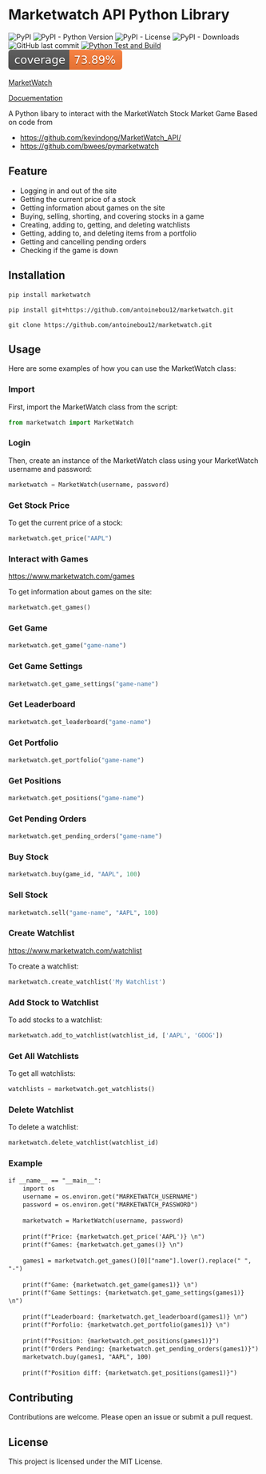 # Marketwatch API Python Library

![PyPI](https://img.shields.io/pypi/v/marketwatch)
![PyPI - Python Version](https://img.shields.io/pypi/pyversions/marketwatch)
![PyPI - License](https://img.shields.io/pypi/l/marketwatch)
![PyPI - Downloads](https://img.shields.io/pypi/dm/marketwatch)
![GitHub last commit](https://img.shields.io/github/last-commit/antoinebou12/marketwatch)
[![Python Test and Build](https://github.com/antoinebou12/marketwatch/actions/workflows/python-test.yml/badge.svg)](https://github.com/antoinebou12/marketwatch/actions/workflows/python-test.yml)
![Coverage](https://raw.githubusercontent.com/antoinebou12/marketwatch/main/.github/badge/coverage.svg)

[MarketWatch](https://www.marketwatch.com)

[Docuementation](https://antoinebou12.github.io/marketwatch/)

A Python libary to interact with the MarketWatch Stock Market Game
Based on code from

- https://github.com/kevindong/MarketWatch_API/
- https://github.com/bwees/pymarketwatch

## Feature 
- Logging in and out of the site
- Getting the current price of a stock
- Getting information about games on the site
- Buying, selling, shorting, and covering stocks in a game
- Creating, adding to, getting, and deleting watchlists
- Getting, adding to, and deleting items from a portfolio
- Getting and cancelling pending orders
- Checking if the game is down

## Installation

```shell
pip install marketwatch
```

```shell
pip install git+https://github.com/antoinebou12/marketwatch.git
```

```shell
git clone https://github.com/antoinebou12/marketwatch.git
```

## Usage
Here are some examples of how you can use the MarketWatch class:

### Import
First, import the MarketWatch class from the script:
```python
from marketwatch import MarketWatch
```

### Login
Then, create an instance of the MarketWatch class using your MarketWatch username and password:
```python
marketwatch = MarketWatch(username, password)
```

### Get Stock Price
To get the current price of a stock:
```python
marketwatch.get_price("AAPL")
```

### Interact with Games
https://www.marketwatch.com/games

To get information about games on the site:
```python
marketwatch.get_games()
```

### Get Game
```python
marketwatch.get_game("game-name")
```

### Get Game Settings
```python
marketwatch.get_game_settings("game-name")
```

### Get Leaderboard
```python
marketwatch.get_leaderboard("game-name")
```

### Get Portfolio
```python
marketwatch.get_portfolio("game-name")
```

### Get Positions
```python
marketwatch.get_positions("game-name")
```

### Get Pending Orders 
```python
marketwatch.get_pending_orders("game-name")
```

### Buy Stock
```python
marketwatch.buy(game_id, "AAPL", 100)
```

### Sell Stock
```python
marketwatch.sell("game-name", "AAPL", 100)
```

### Create Watchlist
https://www.marketwatch.com/watchlist

To create a watchlist:
```python
marketwatch.create_watchlist('My Watchlist')
```

### Add Stock to Watchlist
To add stocks to a watchlist:
```python
marketwatch.add_to_watchlist(watchlist_id, ['AAPL', 'GOOG'])
```

### Get All Watchlists
To get all watchlists:
```python
watchlists = marketwatch.get_watchlists()
```

### Delete Watchlist
To delete a watchlist:
```python
marketwatch.delete_watchlist(watchlist_id)
```

### Example

```
if __name__ == "__main__":
    import os
    username = os.environ.get("MARKETWATCH_USERNAME")
    password = os.environ.get("MARKETWATCH_PASSWORD")

    marketwatch = MarketWatch(username, password)

    print(f"Price: {marketwatch.get_price('AAPL')} \n")
    print(f"Games: {marketwatch.get_games()} \n")

    games1 = marketwatch.get_games()[0]["name"].lower().replace(" ", "-")

    print(f"Game: {marketwatch.get_game(games1)} \n")
    print(f"Game Settings: {marketwatch.get_game_settings(games1)} \n")

    print(f"Leaderboard: {marketwatch.get_leaderboard(games1)} \n")
    print(f"Porfolio: {marketwatch.get_portfolio(games1)} \n")

    print(f"Position: {marketwatch.get_positions(games1)}")
    print(f"Orders Pending: {marketwatch.get_pending_orders(games1)}")
    marketwatch.buy(games1, "AAPL", 100)

    print(f"Position diff: {marketwatch.get_positions(games1)}")
```

## Contributing
Contributions are welcome. Please open an issue or submit a pull request.

## License
This project is licensed under the MIT License.
